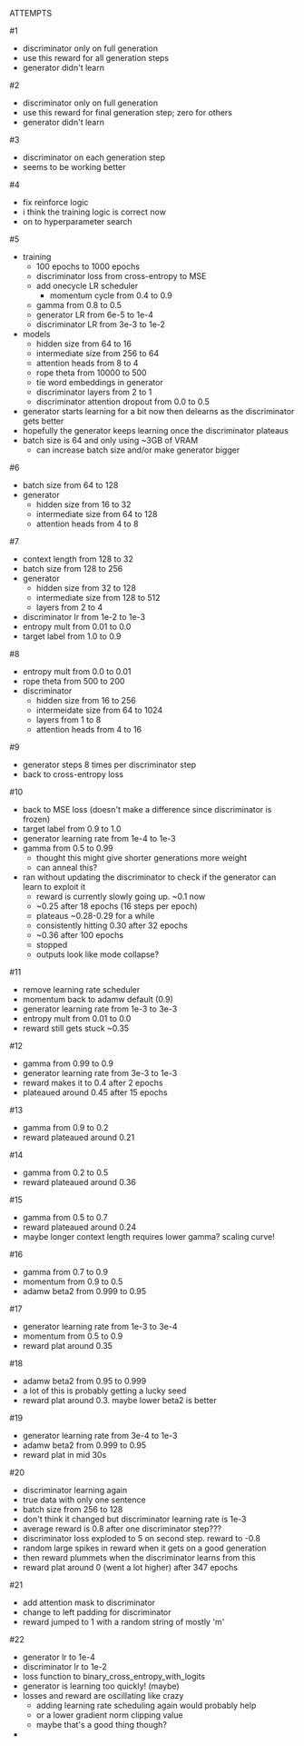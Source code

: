 ATTEMPTS

#1
- discriminator only on full generation
- use this reward for all generation steps
- generator didn't learn

#2
- discriminator only on full generation
- use this reward for final generation step; zero for others
- generator didn't learn

#3
- discriminator on each generation step
- seems to be working better

#4
- fix reinforce logic
- i think the training logic is correct now
- on to hyperparameter search

#5
- training
    - 100 epochs to 1000 epochs
    - discriminator loss from cross-entropy to MSE
    - add onecycle LR scheduler
        - momentum cycle from 0.4 to 0.9
    - gamma from 0.8 to 0.5
    - generator LR from 6e-5 to 1e-4
    - discriminator LR from 3e-3 to 1e-2
- models
    - hidden size from 64 to 16
    - intermediate size from 256 to 64
    - attention heads from 8 to 4
    - rope theta from 10000 to 500
    - tie word embeddings in generator
    - discriminator layers from 2 to 1
    - discriminator attention dropout from 0.0 to 0.5
- generator starts learning for a bit now then delearns as the discriminator gets better
- hopefully the generator keeps learning once the discriminator plateaus
- batch size is 64 and only using ~3GB of VRAM
    - can increase batch size and/or make generator bigger

#6
- batch size from 64 to 128
- generator
    - hidden size from 16 to 32
    - intermediate size from 64 to 128
    - attention heads from 4 to 8

#7
- context length from 128 to 32
- batch size from 128 to 256
- generator
    - hidden size from 32 to 128
    - intermediate size from 128 to 512
    - layers from 2 to 4
- discriminator lr from 1e-2 to 1e-3
- entropy mult from 0.01 to 0.0
- target label from 1.0 to 0.9

#8
- entropy mult from 0.0 to 0.01
- rope theta from 500 to 200
- discriminator
    - hidden size from 16 to 256
    - intermeidate size from 64 to 1024
    - layers from 1 to 8
    - attention heads from 4 to 16

#9
- generator steps 8 times per discriminator step
- back to cross-entropy loss

#10
- back to MSE loss (doesn't make a difference since discriminator is frozen)
- target label from 0.9 to 1.0
- generator learning rate from 1e-4 to 1e-3
- gamma from 0.5 to 0.99
    - thought this might give shorter generations more weight
    - can anneal this?
- ran without updating the discriminator to check if the generator can learn to exploit it
    - reward is currently slowly going up. ~0.1 now
    - ~0.25 after 18 epochs (16 steps per epoch) 
    - plateaus ~0.28-0.29 for a while
    - consistently hitting 0.30 after 32 epochs
    - ~0.36 after 100 epochs
    - stopped
    - outputs look like mode collapse?

#11
- remove learning rate scheduler
- momentum back to adamw default (0.9)
- generator learning rate from 1e-3 to 3e-3
- entropy mult from 0.01 to 0.0
- reward still gets stuck ~0.35

#12
- gamma from 0.99 to 0.9
- generator learning rate from 3e-3 to 1e-3
- reward makes it to 0.4 after 2 epochs
- plateaued around 0.45 after 15 epochs

#13
- gamma from 0.9 to 0.2
- reward plateaued around 0.21

#14
- gamma from 0.2 to 0.5
- reward plateaued around 0.36

#15
- gamma from 0.5 to 0.7
- reward plateaued around 0.24
- maybe longer context length requires lower gamma? scaling curve!

#16
- gamma from 0.7 to 0.9
- momentum from 0.9 to 0.5
- adamw beta2 from 0.999 to 0.95

#17
- generator learning rate from 1e-3 to 3e-4
- momentum from 0.5 to 0.9
- reward plat around 0.35

#18
- adamw beta2 from 0.95 to 0.999
- a lot of this is probably getting a lucky seed
- reward plat around 0.3. maybe lower beta2 is better

#19
- generator learning rate from 3e-4 to 1e-3
- adamw beta2 from 0.999 to 0.95
- reward plat in mid 30s

#20
- discriminator learning again
- true data with only one sentence
- batch size from 256 to 128
- don't think it changed but discriminator learning rate is 1e-3
- average reward is 0.8 after one discriminator step???
- discriminator loss exploded to 5 on second step. reward to -0.8
- random large spikes in reward when it gets on a good generation
- then reward plummets when the discriminator learns from this
- reward plat around 0 (went a lot higher) after 347 epochs

#21
- add attention mask to discriminator
- change to left padding for discriminator
- reward jumped to 1 with a random string of mostly 'm'

#22
- generator lr to 1e-4
- discriminator lr to 1e-2
- loss function to binary_cross_entropy_with_logits
- generator is learning too quickly! (maybe)
- losses and reward are oscillating like crazy
    - adding learning rate scheduling again would probably help
    - or a lower gradient norm clipping value
    - maybe that's a good thing though?
- 
